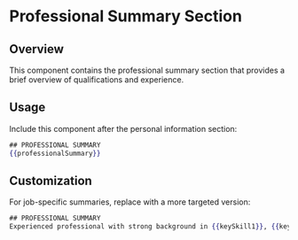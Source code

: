 # Professional Summary Section

## Overview
This component contains the professional summary section that provides a brief overview of qualifications and experience.

## Usage
Include this component after the personal information section:

```handlebars
## PROFESSIONAL SUMMARY
{{professionalSummary}}
```

## Customization
For job-specific summaries, replace with a more targeted version:

```handlebars
## PROFESSIONAL SUMMARY
Experienced professional with strong background in {{keySkill1}}, {{keySkill2}}, and {{keySkill3}}. Proven track record in {{relevantExperience}} with {{years}} years of experience in {{industry}}. Skilled in {{technicalSkill1}}, {{technicalSkill2}}, and {{technicalSkill3}}.
```